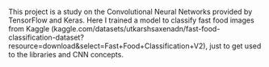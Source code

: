 This project is a study on the Convolutional Neural Networks provided by TensorFlow and Keras. Here I trained a model to classify fast food images from Kaggle (kaggle.com/datasets/utkarshsaxenadn/fast-food-classification-dataset?resource=download&select=Fast+Food+Classification+V2), just to get used to the libraries and CNN concepts.
